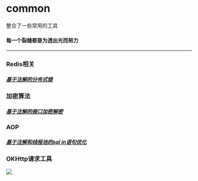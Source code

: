 # common
整合了一些常用的工具
#### 每一个裂缝都是为透出光而努力

---



### Redis相关
##### [基于注解的分布式锁](https://gitee.com/godchin/common/blob/master/src/main/java/com/itdfq/common/redislock/README.md)

### 加密算法
##### [基于注解的接口加密解密](https://gitee.com/godchin/common/blob/master/src/main/java/com/itdfq/common/apiencry/annotition/README.md)

### AOP
##### [基于注解和线程池的sql in语句优化](https://gitee.com/godchin/common/blob/master/src/main/java/com/itdfq/common/aop/moreIn/seleceMoreIn.md)

### OKHttp请求工具

[![](https://jitpack.io/v/com.gitee.godchin/common.svg)](https://jitpack.io/#com.gitee.godchin/common)